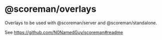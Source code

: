 # @scoreman/overlays
Overlays to be used with @scoreman/server and @scoreman/standalone.

See https://github.com/N0NamedGuy/scoreman#readme
